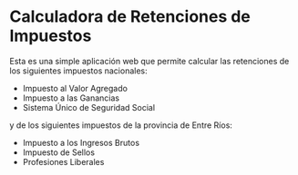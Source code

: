 # **Calculadora de Retenciones de Impuestos**

<p>Esta es una simple aplicación web que permite calcular las retenciones de los siguientes impuestos nacionales:</p>
<ul>
    <li>Impuesto al Valor Agregado</li>
    <li>Impuesto a las Ganancias</li>
    <li>Sistema Único de Seguridad Social</li>
</ul>
<p>y de los siguientes impuestos de la provincia de Entre Ríos:</p>
<ul>
    <li>Impuesto a los Ingresos Brutos</li>
    <li>Impuesto de Sellos</li>
    <li>Profesiones Liberales</li>
</ul>